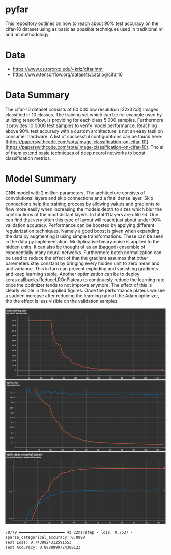 # pyfar

This repository outlines on how to reach about 90% test accuracy on the cifar-10 dataset
using as basic as possible techniques used in traditional ml and nn methodology.

# Data
- https://www.cs.toronto.edu/~kriz/cifar.html
- https://www.tensorflow.org/datasets/catalog/cifar10

# Data Summary
The cifar-10 dataset consists of 60'000 low resulution (32x32x3) images
classified in 10 classes. The training set which can be for example
used by utilizing tensorflow, is providing for each class 5'000 samples.
Furthermore it provides 10'0000 test samples to verify model performance.
Reaching above 90% test accuracy with a custom architecture is not an easy task on consumer hardware.
A list of successful configurations can be found here: [https://paperswithcode.com/sota/image-classification-on-cifar-10](https://paperswithcode.com/sota/image-classification-on-cifar-10). Tho all of them extend basic techniques of deep neurol networks to
boost classification metrics.

# Model Summary
CNN model with 2 million parameters.
The architecture consists of convolutional layers and skip connections and a final dense layer.
Skip connections help the training process by allowing values and gradients to flow more easily when
increasing the models depth to sizes which blur the contributions of the most distant layers.
In total 11 layers are utilized. One can find that very often this type of layout will reach just about under
90% validation accuracy. Performance can be boosted by applying different regularization techniques.
Namely a good boost is given when expanding the data by augmenting it using simple transformations.
These can be seen in the data.py implementation.
Multiplicative binary noise is applied to the hidden units.
It can also be thought of as an (bagged) ensemble of exponentially many neural networks.
Furthermore batch normalization can be used to reduce the effect of that the gradient assumes
that other paremeters stay constant by bringing every hidden unit to zero mean and unit variance.
This in turn can prevent exploding and vanishing gradients and keep learning stable.
Another optimization can be to deploy keras.callbacks.ReduceLROnPlateau to continuesly reduce the learning
rate once the optimizer tends to not improve anymore. The effect of this is clearly visible in the supplied figures.
Once the performance plateus we see a sudden increase after reducing the learning rate of the Adam optimizer,
tho the effect is less visible on the validation samples.

![](lr.png)
![](loss.png)
![](accuracy.png)

```
79/79 ━━━━━━━━━━━━━━━━━━━━ 4s 22ms/step - loss: 0.7537 - sparse_categorical_accuracy: 0.8990
Test Loss: 0.7438924312591553
Test Accuracy: 0.8988999724388123
```